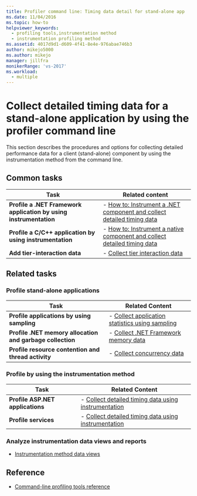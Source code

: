 ```yaml
---
title: Profiler command line: Timing data detail for stand-alone app
ms.date: 11/04/2016
ms.topic: how-to
helpviewer_keywords: 
  - profiling tools,instrumentation method
  - instrumentation profiling method
ms.assetid: 4017d9d1-d609-4f41-8e4e-976abae746b3
author: mikejo5000
ms.author: mikejo
manager: jillfra
monikerRange: 'vs-2017'
ms.workload: 
  - multiple
---
```

# Collect detailed timing data for a stand-alone application by using the profiler command line
This section describes the procedures and options for collecting detailed performance data for a client (stand-alone) component by using the instrumentation method from the command line.

## Common tasks

|Task|Related content|
|----------|---------------------|
|**Profile a .NET Framework application by using instrumentation**|-   [How to: Instrument a .NET component and collect detailed timing data](../profiling/how-to-instrument-a-dotnet-framework-component-and-collect-timing-data.md)|
|**Profile a C/C++ application by using instrumentation**|-   [How to: Instrument a native component and collect detailed timing data](../profiling/how-to-instrument-a-native-component-and-collect-timing-data.md)|
|**Add tier-interaction data**|-   [Collect tier interaction data](../profiling/adding-tier-interaction-data-from-the-command-line.md)|

## Related tasks

### Profile stand-alone applications

|Task|Related Content|
|----------|---------------------|
|**Profile applications by using sampling**|-   [Collect application statistics using sampling](../profiling/collecting-application-statistics-for-stand-alone-applications.md)|
|**Profile .NET memory allocation and garbage collection**|-   [Collect .NET Framework memory data](../profiling/collecting-dotnet-framework-memory-data-for-stand-alone-applications.md)|
|**Profile resource contention and thread activity**|-   [Collect concurrency data](../profiling/collecting-concurrency-data-for-stand-alone-applications.md)|

### Profile by using the instrumentation method

|Task|Related Content|
|----------|---------------------|
|**Profile ASP.NET applications**|-   [Collect detailed timing data using instrumentation](../profiling/collecting-detailed-timing-data-aspnet-profiler-instrumentation-method.md)|
|**Profile services**|-   [Collect detailed timing data using instrumentation](../profiling/collecting-detailed-timing-data-for-services-by-using-the-instrumentation-method.md)|

### Analyze instrumentation data views and reports
- [Instrumentation method data views](../profiling/instrumentation-method-data-views.md)

## Reference
- [Command-line profiling tools reference](../profiling/command-line-profiling-tools-reference.md)
